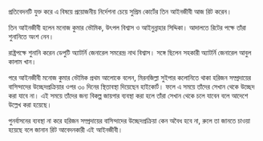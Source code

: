 প্রতিবেদনটি যুক্ত করে এ বিষয়ে প্রয়োজনীয় নির্দেশনা চেয়ে সুপ্রিম কোর্টের তিন আইনজীবী আজ রিট করেন।

তিন আইনজীবী হলেন মনোজ কুমার ভৌমিক, উৎপল বিশ্বাস ও আইনুন্নাহার সিদ্দিকা। আদালতে রিটের পক্ষে তাঁরা শুনানিতে অংশ নেন।

রাষ্ট্রপক্ষে শুনানি করেন ডেপুটি অ্যাটর্নি জেনারেল সমরেন্দ্র নাথ বিশ্বাস। সঙ্গে ছিলেন সহকারী অ্যাটর্নি জেনারেল আবুল কালাম খান।

পরে আইনজীবী মনোজ কুমার ভৌমিক প্রথম আলোকে বলেন, মিরনজিল্লা সুইপার কলোনিতে থাকা হরিজন সম্প্রদায়ের বাসিন্দাদের উচ্ছেদপ্রক্রিয়ার ওপর ৩০ দিনের স্থিতাবস্থা দিয়েছেন হাইকোর্ট। ফলে এ সময়ে তাঁদের সেখান থেকে উচ্ছেদ করা যাবে না। এই সময়ে তাঁদের জন্য বিকল্প জায়গার ব্যবস্থা করা হলে তাঁরা সেখান থেকে চলে যাবেন বলে আদেশে উল্লেখ করা হয়েছে।

পুনর্বাসনের ব্যবস্থা না করে হরিজন সম্প্রদায়ের বাসিন্দাদের উচ্ছেদপ্রক্রিয়া কেন অবৈধ হবে না, রুলে তা জানতে চাওয়া হয়েছে বলে জানান রিট আবেদনকারী এই আইনজীবী।
